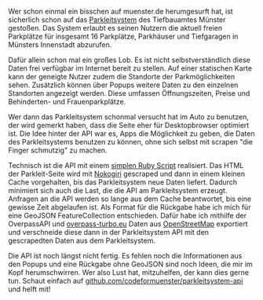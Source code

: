 Wer schon einmal ein bisschen auf muenster.de herumgesurft hat, ist sicherlich schon auf das [Parkleitsystem](http://www5.stadt-muenster.de/parkhaeuser/) des Tiefbauamtes Münster gestoßen. Das System erlaubt es seinen Nutzern die aktuell freien Parkplätze für insgesamt 16 Parkplätze, Parkhäuser und Tiefgaragen in Münsters Innenstadt abzurufen.

Dafür allein schon mal ein großes Lob. Es ist nicht selbstverständlich diese Daten frei verfügbar im Internet bereit zu stellen. Auf einer statischen Karte kann der geneigte Nutzer zudem die Standorte der Parkmöglichkeiten sehen. Zusätzlich können über Popups weitere Daten zu den einzelnen Standorten angezeigt werden. Diese umfassen Öffnungszeiten, Preise und Behinderten- und Frauenparkplätze.

Wer dann das Parkleitsystem schonmal versucht hat im Auto zu benutzen, der wird gemerkt haben, dass die Seite eher für Desktopbrowser optimiert ist. Die Idee hinter der API war es, Apps die Möglichkeit zu geben, die Daten des Parkleitsystems benutzen zu können, ohne sich selbst mit scrapen "die Finger schmutzig" zu machen.

Technisch ist die API mit einem [simplen Ruby Script](https://github.com/codeformuenster/parkleitsystem-api/blob/master/lib/parking_api.rb) realisiert. Das HTML der Parkleit-Seite wird mit [Nokogiri](http://www.nokogiri.org/) gescraped und dann in einem kleinen Cache vorgehalten, bis das Parkleitsystem neue Daten liefert. Dadurch minimiert sich auch die Last, die die API am Parkleitsystem erzeugt. Anfragen an die API werden so lange aus dem Cache beantwortet, bis eine gewisse Zeit abgelaufen ist. Als Format für die Rückgabe habe ich mich für eine GeoJSON FeatureCollection entschieden. Dafür habe ich mithilfe der OverpassAPI und [overpass-turbo.eu](http://overpass-turbo.eu/) Daten aus [OpenStreetMap](http://openstreetmap.org) exportiert und verschneide diese dann in der Parkleitsystem API mit den gescrapedten Daten aus dem Parkleitsystem.

Die API ist noch längst nicht fertig. Es fehlen noch die Informationen aus den Popups und eine Rückgabe ohne GeoJSON sind noch Ideen, die mir im Kopf herumschwirren. Wer also Lust hat, mitzuhelfen, der kann dies gerne tun. Schaut einfach auf [github.com/codeformuenster/parkleitsystem-api](https://github.com/codeformuenster/parkleitsystem-api) und helft mit!
